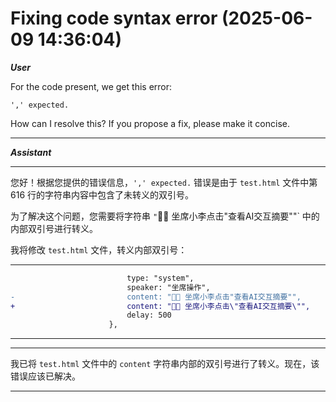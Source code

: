 <!-- Generated by SpecStory -->

# Fixing code syntax error (2025-06-09 14:36:04)

_**User**_

For the code present, we get this error:
```
',' expected.
```
How can I resolve this? If you propose a fix, please make it concise.

---

_**Assistant**_



---

您好！根据您提供的错误信息，`',' expected.` 错误是由于 `test.html` 文件中第 616 行的字符串内容中包含了未转义的双引号。

为了解决这个问题，您需要将字符串 `"`👨‍💼 坐席小李点击"查看AI交互摘要""` 中的内部双引号进行转义。

我将修改 `test.html` 文件，转义内部双引号：



---

```diff
                          type: "system",
                          speaker: "坐席操作",
-                         content: "👨‍💼 坐席小李点击"查看AI交互摘要"",
+                         content: "👨‍💼 坐席小李点击\"查看AI交互摘要\"",
                          delay: 500
                      },
```

---



---

我已将 `test.html` 文件中的 `content` 字符串内部的双引号进行了转义。现在，该错误应该已解决。

---

